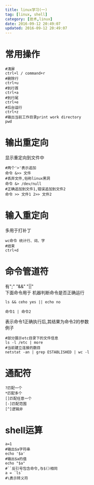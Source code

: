 ```yaml
---
title: linux学习(一)
tag: [linux, shell]
category: [技术,linux]
date: 2016-09-12 20:49:07
updated: 2016-09-12 20:49:07
---
```

# 常用操作
```shell
#清屏
ctrl+l / command+r
#删除行
ctrl+u
#到行首
ctrl+a
#到行尾
ctrl+e
#后台运行
ctrl+z
#输出当前工作目录print work directory
pwd
```
# 输出重定向
显示重定向到文件中
```shell
#两个'>'表示追加
命令 &>> 文件
#丢弃文件,俗称linux黑洞
命令 &> /dev/null
#正确追加到文件1,错误追加到文件2
命令 >> 文件1 2>> 文件2
```
# 输入重定向
多用于打补丁
```shell
wc命令 统计行、词、字
#结束
ctrl+d
```
# 命令管道符
有";" "&&" "||"  
下面命令用于 机器判断命令是否正确运行
```shell
ls && ceho yes || echo no
```

```shell
命令1 | 命令2
```
表示命令1正确执行后,其结果为命令2的参数  
例子
```shell
#部分展示etc目录下的文件信息
ls -l /etc | more
#当前建立连接的数目
netstat -an | grep ESTABLISHED | wc -l
```
# 通配符
```shell
?匹配一个
*匹配多个
[]匹配任意一个
[-]匹配范围
[^]逻辑非
```
# shell运算
```shell
a=1
#输出$a字符串
echo '$a'
#输出$a的值
echo "$a"
#``反引号包含命令,与$()相同
a = `ls`
#\表示转义符
```